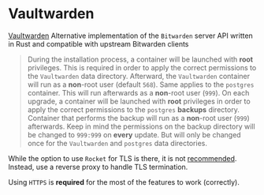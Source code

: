 # Vaultwarden

[Vaultwarden](https://github.com/dani-garcia/vaultwarden) Alternative implementation of the `Bitwarden` server API written in Rust and compatible with upstream Bitwarden clients

> During the installation process, a container will be launched with **root** privileges. This is required
> in order to apply the correct permissions to the `Vaultwarden` data directory. Afterward, the `Vaultwarden` container
> will run as a **non**-root user (default `568`).
> Same applies to the `postgres` container. This will run afterwards as a **non**-root user (`999`).
> On each upgrade, a container will be launched with **root** privileges in order to apply the correct
> permissions to the `postgres` **backups** directory. Container that performs the backup will run as a **non**-root user (`999`) afterwards.
> Keep in mind the permissions on the backup directory will be changed to `999:999` on **every** update.
> But will only be changed once for the `Vaultwarden` and `postgres` data directories.

While the option to use `Rocket` for TLS is there, it is not
[recommended](https://github.com/dani-garcia/vaultwarden/wiki/Enabling-HTTPS#via-rocket).
Instead, use a reverse proxy to handle TLS termination.

Using `HTTPS` is **required** for the most of the features to work (correctly).
